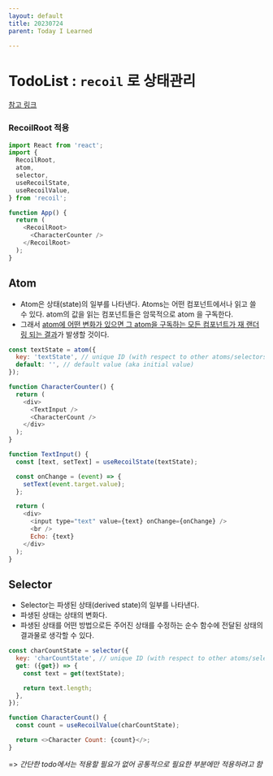 ```yaml
---
layout: default
title: 20230724
parent: Today I Learned

---
```


# TodoList : `recoil` 로 상태관리

[참고 링크](https://recoiljs.org/ko/docs/introduction/getting-started)

### RecoilRoot 적용
```js
import React from 'react';
import {
  RecoilRoot,
  atom,
  selector,
  useRecoilState,
  useRecoilValue,
} from 'recoil';

function App() {
  return (
    <RecoilRoot>
      <CharacterCounter />
    </RecoilRoot>
  );
}
```

## Atom
- Atom은 상태(state)의 일부를 나타낸다. Atoms는 어떤 컴포넌트에서나 읽고 쓸 수 있다. atom의 값을 읽는 컴포넌트들은 암묵적으로 atom 을 구독한다.
- 그래서 <u>atom에 어떤 변화가 있으면 그 atom을 구독하는 모든 컴포넌트가 재 랜더링 되는 결과</u>가 발생할 것이다.

``` js
const textState = atom({
  key: 'textState', // unique ID (with respect to other atoms/selectors)
  default: '', // default value (aka initial value)
});
``` 

``` js
function CharacterCounter() {
  return (
    <div>
      <TextInput />
      <CharacterCount />
    </div>
  );
}

function TextInput() {
  const [text, setText] = useRecoilState(textState);

  const onChange = (event) => {
    setText(event.target.value);
  };

  return (
    <div>
      <input type="text" value={text} onChange={onChange} />
      <br />
      Echo: {text}
    </div>
  );
}
```


## Selector
- Selector는 파생된 상태(derived state)의 일부를 나타낸다.
- 파생된 상태는 상태의 변화다.
- 파생된 상태를 어떤 방법으로든 주어진 상태를 수정하는 순수 함수에 전달된 상태의 결과물로 생각할 수 있다.

```js
const charCountState = selector({
  key: 'charCountState', // unique ID (with respect to other atoms/selectors)
  get: ({get}) => {
    const text = get(textState);

    return text.length;
  },
});
```


```js
function CharacterCount() {
  const count = useRecoilValue(charCountState);

  return <>Character Count: {count}</>;
}
```

=> *간단한 todo에서는 적용할 필요가 없어 공통적으로 필요한 부분에만 적용하려고 함*
